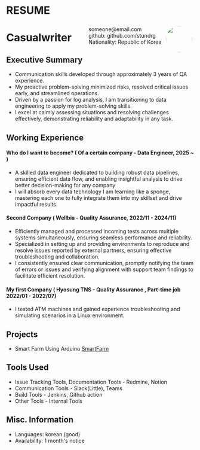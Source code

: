# RESUME

<img style="float:right;border-radius:50%;width:70px;padding:6px" src="/images/Thats_me.jpg">

<span style="float:right;padding:6px"> 
  someone@email.com <br> github: github.com/stundrg  <br> Nationality: Republic of Korea
</span>

# Casualwriter  

## Executive Summary

* Communication skills developed through approximately 3 years of QA experience.
* My proactive problem-solving minimized risks, resolved critical issues early, and streamlined operations.
* Driven by a passion for log analysis, I am transitioning to data engineering to apply my problem-solving skills.
* I excel at calmly assessing situations and resolving challenges effectively, demonstrating reliability and adaptability in any task.

## Working Experience

#### Who do I want to become?  ( Of a certain company - Data Engineer, 2025 ~  ) 

* A skilled data engineer dedicated to building robust data pipelines, ensuring efficient data flow, and enabling insightful analysis to drive better decision-making for any company
* I will absorb every data technology I am learning like a sponge, mastering each one to fully integrate them into my skillset and drive impactful results.

#### Second Company ( Wellbia -  Quality Assurance, 2022/11 - 2024/11) 

* Efficiently managed and processed incoming tests across multiple systems simultaneously, ensuring seamless performance and reliability.
* Specialized in setting up and providing environments to reproduce and resolve issues reported by external partners, ensuring effective troubleshooting and collaboration.
* I consistently ensured clear communication, promptly notifying the team of errors or issues and verifying alignment with support team findings to facilitate efficient resolution.

#### My first Company ( Hyosung TNS - Quality Assurance , Part-time job 2022/01 - 2022/07)

* I tested ATM machines and gained experience troubleshooting and simulating scenarios in a Linux environment.

## Projects 

* Smart Farm Using Arduino [SmartFarm](/pdf/SmartFarm.pdf)

## Tools Used

* Issue Tracking Tools, Documentation Tools - Redmine, Notion
* Communication Tools - Slack(Little), Teams
* Build Tools - Jenkins, Github action
* Other Tools - Internal Tools


## Misc. Information

* Languages: korean (good)
* Availability: 1 month's notice
